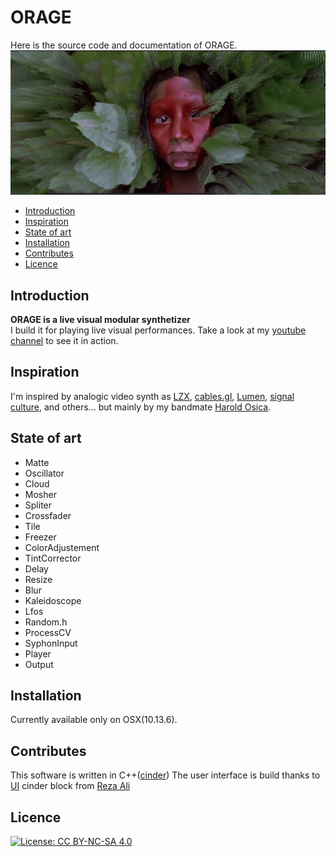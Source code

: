 # ORAGE
Here is the source code and documentation of ORAGE.
[![IMAGE ALT TEXT HERE](./doc/pictures/pic.01.jpg)](./doc/pictures/pic.01.jpg)

* [Introduction](#introduction)
* [Inspiration](#inspiration)
* [State of art](#state-of-art)
* [Installation](#installation)
* [Contributes](#contributes)
* [Licence](#licence)

## Introduction
__ORAGE is a live visual modular synthetizer__</br>
I build it for playing live visual performances. Take a look at my [youtube channel](https://www.youtube.com/channel/UCZ0oXcxj3lE8kQSSsniIZ6w) to see it in action. 
## Inspiration
I'm inspired by analogic video synth as [LZX](https://lzxindustries.net/), [cables.gl](https://cables.gl/home), [Lumen](https://lumen-app.com/), [signal culture](http://signalculture.org/), and others... but mainly by my bandmate [Harold Osica](https://www.facebook.com/osicamusic).
## State of art
* Matte
* Oscillator
* Cloud
* Mosher
* Spliter
* Crossfader
* Tile
* Freezer
* ColorAdjustement
* TintCorrector
* Delay
* Resize
* Blur
* Kaleidoscope
* Lfos
* Random.h
* ProcessCV
* SyphonInput
* Player
* Output

## Installation
Currently available only on OSX(10.13.6). 
## Contributes
This software is written in C++([cinder](https://github.com/cinder/Cinder))
The user interface is build thanks to [UI](https://github.com/rezaali/Cinder-UI) cinder block from [Reza Ali](https://www.syedrezaali.com/) 
## Licence
[![License: CC BY-NC-SA 4.0](https://img.shields.io/badge/License-CC%20BY--NC--SA%204.0-lightgrey.svg)](https://creativecommons.org/licenses/by-nc-sa/4.0/)